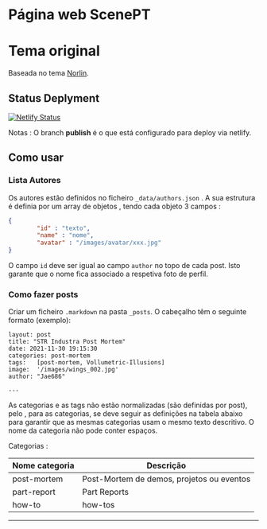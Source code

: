 # Página web ScenePT

# Tema original
Baseada no tema [Norlin](https://norlin.netlify.app/).

## Status Deplyment
[![Netlify Status](https://api.netlify.com/api/v1/badges/8fa856e0-8f6c-40c9-8932-4aca71bad079/deploy-status)](https://app.netlify.com/sites/scenept01/deploys)


Notas : O branch **publish** é o que está configurado para deploy via netlify.


## Como usar

### Lista Autores
Os autores estão definidos no ficheiro `_data/authors.json` .
A sua estrutura é definia por um array de objetos , tendo cada objeto 3 campos : 

```json
{
        "id" : "texto",
        "name" : "nome",
        "avatar" : "/images/avatar/xxx.jpg"
}
```


 O campo `id` deve ser igual ao campo `author` no topo de cada post. Isto garante que o nome fica associado a respetiva foto de perfil.

### Como fazer posts

Criar um ficheiro `.markdown` na pasta `_posts`. O cabeçalho têm o seguinte formato (exemplo): 
```---
layout: post
title: "STR Industra Post Mortem"
date: 2021-11-30 19:15:30
categories: post-mortem
tags:   [post-mortem, Vollumetric-Illusions]
image:  '/images/wings_002.jpg'
author: "Jae686"

---
```

As categorias e as tags não estão normalizadas (são definidas por post), pelo , para as categorias, se deve seguir as definições na tabela abaixo para garantir que as mesmas categorias usam o mesmo texto descritivo. 
O nome da categoria não pode conter espaços.

Categorias :

| Nome categoria | Descrição |
|-----|-----------|
|post-mortem| Post-Mortem de demos, projetos ou eventos|
|part-report| Part Reports|
|how-to| how-tos|
---
